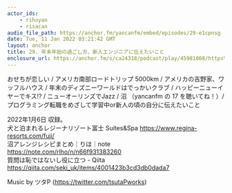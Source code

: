 ```yaml
---
actor_ids:
    - rihoyan
    - risacan
audio_file_path: https://anchor.fm/yancanfm/embed/episodes/29-e1cpnsg
date: Tue, 11 Jan 2022 03:21:42 GMT
layout: anchor
title: 29. 年末年始の過ごし方、新人エンジニアに伝えたいこと
enclosure_url: https://anchor.fm/s/ca24318/podcast/play/45981008/https%3A%2F%2Fd3ctxlq1ktw2nl.cloudfront.net%2Fstaging%2F2022-0-11%2Fa831d080-6e62-a4d8-1ffc-5c4d321d4085.mp3
---
```

<p>おせちが恋しい / アメリカ南部ロードトリップ 5000km / アメリカの吉野家、ワッフルハウス / 年末のディズニーワールドはでっかいクラブ / ハッピーニューイヤーでキス!? / ニューオーリンズでJazz / 沼 （yancanfm の 17 を聴いてね！）/ プログラミング転職をめざして学習中or新人の頃の自分に伝えたいこと</p>
<p>2022年1月6日 収録。<br>
犬と泊まれるレジーナリゾート富士 Suites&amp;Spa <a href="https://www.regina-resorts.com/fuji/">https://www.regina-resorts.com/fuji/</a><br>
沼アレンジレシピまとめ｜りほ｜note <a href="https://note.com/rlho/n/n66f931383260">https://note.com/rlho/n/n66f931383260</a><br>
質問は恥ではないし役に立つ - Qiita <a href="https://qiita.com/seki_uk/items/4001423b3cd3db0dada7">https://qiita.com/seki_uk/items/4001423b3cd3db0dada7</a></p>
<p>Music by ツタP (<a href="https://twitter.com/tsutaPworks">https://twitter.com/tsutaPworks</a>)</p>
  